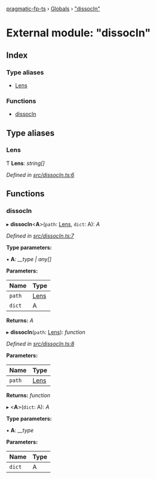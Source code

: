 [pragmatic-fp-ts](../README.md) › [Globals](../globals.md) › ["dissocIn"](_dissocin_.md)

# External module: "dissocIn"

## Index

### Type aliases

* [Lens](_dissocin_.md#lens)

### Functions

* [dissocIn](_dissocin_.md#dissocin)

## Type aliases

###  Lens

Ƭ **Lens**: *string[]*

*Defined in [src/dissocIn.ts:6](https://github.com/hermann-p/pragmatic-fp-ts/blob/44257be/src/dissocIn.ts#L6)*

## Functions

###  dissocIn

▸ **dissocIn**<**A**>(`path`: [Lens](_dissocin_.md#lens), `dict`: A): *A*

*Defined in [src/dissocIn.ts:7](https://github.com/hermann-p/pragmatic-fp-ts/blob/44257be/src/dissocIn.ts#L7)*

**Type parameters:**

▪ **A**: *__type | any[]*

**Parameters:**

Name | Type |
------ | ------ |
`path` | [Lens](_dissocin_.md#lens) |
`dict` | A |

**Returns:** *A*

▸ **dissocIn**(`path`: [Lens](_dissocin_.md#lens)): *function*

*Defined in [src/dissocIn.ts:8](https://github.com/hermann-p/pragmatic-fp-ts/blob/44257be/src/dissocIn.ts#L8)*

**Parameters:**

Name | Type |
------ | ------ |
`path` | [Lens](_dissocin_.md#lens) |

**Returns:** *function*

▸ <**A**>(`dict`: A): *A*

**Type parameters:**

▪ **A**: *__type*

**Parameters:**

Name | Type |
------ | ------ |
`dict` | A |

